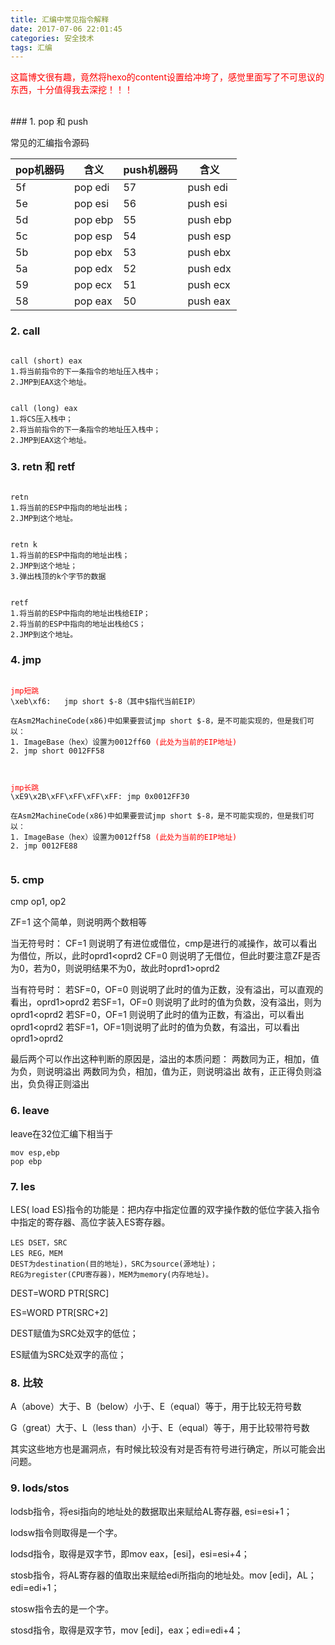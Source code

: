 ```yaml
---
title: 汇编中常见指令解释
date: 2017-07-06 22:01:45
categories: 安全技术
tags: 汇编
---
```


<font color=#f00>这篇博文很有趣，竟然将hexo的content设置给冲垮了，感觉里面写了不可思议的东西，十分值得我去深挖！！！</font>

<br>
### 1. pop 和 push

常见的汇编指令源码

| pop机器码 | 含义      | push机器码 | 含义       |
| ------ | ------- | ------- | -------- |
| 5f     | pop edi | 57      | push edi |
| 5e     | pop esi | 56      | push esi |
| 5d     | pop ebp | 55      | push ebp |
| 5c     | pop esp | 54      | push esp |
| 5b     | pop ebx | 53      | push ebx |
| 5a     | pop edx | 52      | push edx |
| 59     | pop ecx | 51      | push ecx |
| 58     | pop eax | 50      | push eax |

### 2. call

<pre><code>
call (short) eax
1.将当前指令的下一条指令的地址压入栈中；
2.JMP到EAX这个地址。
</code></pre>

<pre><code>
call (long) eax
1.将CS压入栈中；
2.将当前指令的下一条指令的地址压入栈中；
2.JMP到EAX这个地址。
</code></pre>

### 3. retn 和 retf

<pre><code>
retn
1.将当前的ESP中指向的地址出栈；
2.JMP到这个地址。
</code></pre>

<pre><code>
retn k
1.将当前的ESP中指向的地址出栈；
2.JMP到这个地址；
3.弹出栈顶的k个字节的数据
</code></pre>

<pre><code>
retf
1.将当前的ESP中指向的地址出栈给EIP；
2.将当前的ESP中指向的地址出栈给CS；
2.JMP到这个地址。
</code></pre>

### 4. jmp

<pre><code>
<font color=#f00>jmp短跳</font>
\xeb\xf6: 	jmp short $-8（其中$指代当前EIP）

在Asm2MachineCode(x86)中如果要尝试jmp short $-8，是不可能实现的，但是我们可以：
1. ImageBase（hex）设置为0012ff60 <font color=#f00>(此处为当前的EIP地址)</font>
2. jmp short 0012FF58
  </code></pre>

<pre><code>
<font color=#f00>jmp长跳</font>
\xE9\x2B\xFF\xFF\xFF\xFF: jmp 0x0012FF30

在Asm2MachineCode(x86)中如果要尝试jmp short $-8，是不可能实现的，但是我们可以：
1. ImageBase（hex）设置为0012ff58 <font color=#f00>(此处为当前的EIP地址)</font>
2. jmp 0012FE88

</code></pre>

### 5. cmp

cmp op1, op2

ZF=1 这个简单，则说明两个数相等

当无符号时：
CF=1 则说明了有进位或借位，cmp是进行的减操作，故可以看出为借位，所以，此时oprd1&lt;oprd2
CF=0 则说明了无借位，但此时要注意ZF是否为0，若为0，则说明结果不为0，故此时oprd1&gt;oprd2

当有符号时：
若SF=0，OF=0 则说明了此时的值为正数，没有溢出，可以直观的看出，oprd1&gt;oprd2
若SF=1，OF=0 则说明了此时的值为负数，没有溢出，则为oprd1&lt;oprd2
若SF=0，OF=1 则说明了此时的值为正数，有溢出，可以看出oprd1&lt;oprd2
若SF=1，OF=1则说明了此时的值为负数，有溢出，可以看出oprd1&gt;oprd2

最后两个可以作出这种判断的原因是，溢出的本质问题：
两数同为正，相加，值为负，则说明溢出
两数同为负，相加，值为正，则说明溢出
故有，正正得负则溢出，负负得正则溢出

### 6. leave

leave在32位汇编下相当于

```
mov esp,ebp                                            
pop ebp
```
### 7. les

LES( load ES)指令的功能是：把内存中指定位置的双字操作数的低位字装入指令中指定的寄存器、高位字装入ES寄存器。

```
LES DSET，SRC
LES REG，MEM
DEST为destination(目的地址)，SRC为source(源地址)；
REG为register(CPU寄存器)，MEM为memory(内存地址)。
```

DEST=WORD PTR[SRC]

ES=WORD PTR[SRC+2]

DEST赋值为SRC处双字的低位；

ES赋值为SRC处双字的高位；

### 8. 比较

A（above）大于、B（below）小于、E（equal）等于，用于比较无符号数

G（great）大于、L（less than）小于、E（equal）等于，用于比较带符号数

其实这些地方也是漏洞点，有时候比较没有对是否有符号进行确定，所以可能会出问题。

### 9. lods/stos

lodsb指令，将esi指向的地址处的数据取出来赋给AL寄存器, esi=esi+1；

lodsw指令则取得是一个字。

lodsd指令，取得是双字节，即mov eax，[esi]，esi=esi+4；

stosb指令，将AL寄存器的值取出来赋给edi所指向的地址处。mov [edi]，AL；edi=edi+1；

stosw指令去的是一个字。

stosd指令，取得是双字节，mov [edi]，eax；edi=edi+4；